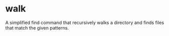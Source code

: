# walk
A simplified find command that recursively walks a directory and finds files that match the given patterns.
